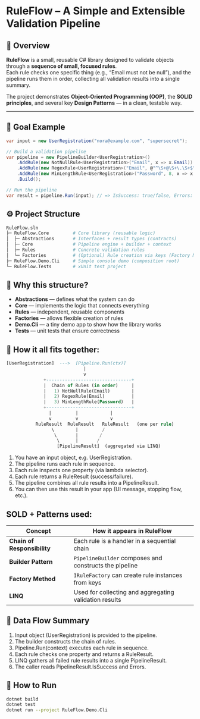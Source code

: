 # RuleFlow – A Simple and Extensible Validation Pipeline

## 🧭 Overview

**RuleFlow** is a small, reusable C# library designed to validate objects through a **sequence of small, focused rules**.  
Each rule checks one specific thing (e.g., “Email must not be null”), and the pipeline runs them in order, collecting all validation results into a single summary.

The project demonstrates **Object-Oriented Programming (OOP)**, the **SOLID principles**, and several key **Design Patterns** — in a clean, testable way.

---

## 🎯 Goal Example

```csharp
var input = new UserRegistration("nora@example.com", "supersecret");

// Build a validation pipeline
var pipeline = new PipelineBuilder<UserRegistration>()
    .AddRule(new NotNullRule<UserRegistration>("Email", x => x.Email))
    .AddRule(new RegexRule<UserRegistration>("Email", @"^\S+@\S+\.\S+$", x => x.Email))
    .AddRule(new MinLengthRule<UserRegistration>("Password", 8, x => x.Password))
    .Build();

// Run the pipeline
var result = pipeline.Run(input); // => IsSuccess: true/false, Errors: [...]
```

## ⚙️ Project Structure

```bash
RuleFlow.sln
├─ RuleFlow.Core         # Core library (reusable logic)
│  ├─ Abstractions       # Interfaces + result types (contracts)
│  ├─ Core               # Pipeline engine + builder + context
│  ├─ Rules              # Concrete validation rules
│  └─ Factories          # (Optional) Rule creation via keys (Factory Method)
├─ RuleFlow.Demo.Cli     # Simple console demo (composition root)
└─ RuleFlow.Tests        # xUnit test project
```

## 🧩 Why this structure?

- **Abstractions** — defines what the system can do
- **Core** — implements the logic that connects everything
- **Rules** — independent, reusable components
- **Factories** — allows flexible creation of rules
- **Demo.Cli** — a tiny demo app to show how the library works
- **Tests** — unit tests that ensure correctness

## 🧩 How it all fits together:

```sql
[UserRegistration]  --->  [Pipeline.Run(ctx)]
                             |
                             v
              +--------------------------------+
              |  Chain of Rules (in order)     |
              |   1) NotNullRule(Email)        |
              |   2) RegexRule(Email)          |
              |   3) MinLengthRule(Password)   |
              +--------------------------------+
                |         |            |
                v         v            v
           RuleResult  RuleResult   RuleResult   (one per rule)
                 \        |         /
                  \       |        /
                   \      |       /
                   [PipelineResult]  (aggregated via LINQ)

```

1. You have an input object, e.g. UserRegistration.
2. The pipeline runs each rule in sequence.
3. Each rule inspects one property (via lambda selector).
4. Each rule returns a RuleResult (success/failure).
5. The pipeline combines all rule results into a PipelineResult.
6. You can then use this result in your app (UI message, stopping flow, etc.).

## SOLD + Patterns used:

| Concept                     | How it appears in RuleFlow                             |
| --------------------------- | ------------------------------------------------------ |
| **Chain of Responsibility** | Each rule is a handler in a sequential chain           |
| **Builder Pattern**         | `PipelineBuilder` composes and constructs the pipeline |
| **Factory Method**          | `IRuleFactory` can create rule instances from keys     |
| **LINQ**                    | Used for collecting and aggregating validation results |

## 🚦 Data Flow Summary

1. Input object (UserRegistration) is provided to the pipeline.
2. The builder constructs the chain of rules.
3. Pipeline.Run(context) executes each rule in sequence.
4. Each rule checks one property and returns a RuleResult.
5. LINQ gathers all failed rule results into a single PipelineResult.
6. The caller reads PipelineResult.IsSuccess and Errors.

## 🧪 How to Run

```bash
dotnet build
dotnet test
dotnet run --project RuleFlow.Demo.Cli
```
